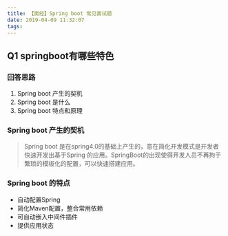 ```yaml
---
title: 【面经】Spring boot 常见面试题 
date: 2019-04-09 11:32:07
tags:
---
```


## Q1 springboot有哪些特色
### 回答思路
1. Spring boot 产生的契机
2. Spring boot 是什么
3. Spring boot 特点和原理

### Spring boot 产生的契机
> Spring boot 是在spring4.0的基础上产生的，意在简化开发模式是开发者快速开发出基于Spring 的应用。SpringBoot的出现使得开发人员不再拘于繁琐的模板化的配置，可以快速搭建应用。
### Spring boot 的特点
- 自动配置Spring
- 简化Maven配置，整合常用依赖
- 可自动嵌入中间件插件
- 提供应用状态

